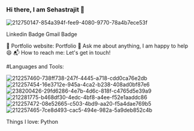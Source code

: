### Hi there, I am Sehastrajit 👋

![212750147-854a394f-fee9-4080-9770-78a4b7ece53f](https://github.com/Sehastrajit/Sehastrajit/assets/86580761/7538c33c-4bd4-47c1-9796-ac5b184bd750)


Linkedin Badge Gmail Badge

🎯 Portfolio website: Portfolio
💬 Ask me about anything, I am happy to help 😄
📬 How to reach me: Let's get in touch!

#Languages and Tools:

![212257460-738ff738-247f-4445-a718-cdd0ca76e2db](https://github.com/Sehastrajit/Sehastrajit/assets/86580761/386d7a0b-95b0-4467-ad56-7c7bd55e380b)
![212257454-16e3712e-945a-4ca2-b238-408ad0bf87e6](https://github.com/Sehastrajit/Sehastrajit/assets/86580761/7ce3bb76-d86a-4904-955c-ef7653c94599)
![238200426-29fd6286-4e7b-4d6c-818f-c4765d5e39a9](https://github.com/Sehastrajit/Sehastrajit/assets/86580761/218d037e-3d5e-4f04-a4ba-d14a184d6452)
![212281775-b468df30-4edc-4bf8-a4ee-f52e1aaddc86](https://github.com/Sehastrajit/Sehastrajit/assets/86580761/35f881b7-7100-439e-b82a-1713016d6243)
![212257472-08e52665-c503-4bd9-aa20-f5a4dae769b5](https://github.com/Sehastrajit/Sehastrajit/assets/86580761/0765fa0a-a6e9-470a-9a27-bb4f98bac6d9)
![212257465-7ce8d493-cac5-494e-982a-5a9deb852c4b](https://github.com/Sehastrajit/Sehastrajit/assets/86580761/525ecb34-26b0-4fd1-a474-344486943dbd)



Things I love:
Python 


